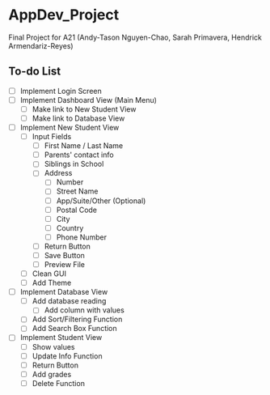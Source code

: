 # AppDev_Project

Final Project for A21 (Andy-Tason Nguyen-Chao, Sarah Primavera, Hendrick Armendariz-Reyes)

## **To-do List**

- [ ] Implement Login Screen
- [ ] Implement Dashboard View (Main Menu)
  - [ ] Make link to New Student View
  - [ ] Make link to Database View
- [ ] Implement New Student View
  - [ ] Input Fields
    - [ ] First Name / Last Name
    - [ ] Parents' contact info
    - [ ] Siblings in School
    - [ ] Address
      - [ ] Number
      - [ ] Street Name
      - [ ] App/Suite/Other (Optional)
      - [ ] Postal Code
      - [ ] City
      - [ ] Country
      - [ ] Phone Number
    - [ ] Return Button
    - [ ] Save Button
    - [ ] Preview File
  - [ ] Clean GUI
  - [ ] Add Theme
- [ ] Implement Database View
  - [ ] Add database reading
    - [ ] Add column with values
  - [ ] Add Sort/Filtering Function
  - [ ] Add Search Box Function
- [ ] Implement Student View
  - [ ] Show values
  - [ ] Update Info Function
  - [ ] Return Button
  - [ ] Add grades
  - [ ] Delete Function
